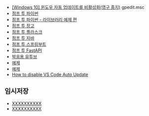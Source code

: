 

- [[Windows 10] 윈도우 자동 업데이트를 비활성화(영구 중지)](
https://www.lainyzine.com/ko/article/how-to-disable-windows-automatic-updates-on-windows-10/#%EB%A1%9C%EC%BB%AC-%EA%B7%B8%EB%A3%B9-%EC%A0%95%EC%B1%85-%ED%8E%B8%EC%A7%91%EA%B8%B0%EC%97%90%EC%84%9C-%EC%9E%90%EB%8F%99-%EC%97%85%EB%8D%B0%EC%9D%B4%ED%8A%B8-%EB%B9%84%ED%99%9C%EC%84%B1%ED%99%94)
gpedit.msc
- [점프 투 파이썬](https://wikidocs.net/book/1)
- [점프 투 파이썬 - 라이브러리 예제 편](https://wikidocs.net/book/5445)
- [점프 투 장고](https://wikidocs.net/book/4223)
- [점프 투 플라스크](https://wikidocs.net/book/4542)
- [점프 투 자바](https://wikidocs.net/book/31)
- [점프 투 스프링부트](https://wikidocs.net/book/7601)
- [점프 투 FastAPI](https://wikidocs.net/book/8531)
- [박응용 유투브](https://www.youtube.com/channel/UC6YQqXMz2SyagOIjg86ceOg)
- [예제](https://sbb.pybo.kr/question/list)
- [예제](https://django.pybo.kr/)
- [How to disable VS Code Auto Update](https://www.thewindowsclub.com/how-to-disable-vs-code-auto-update)

## 임시저장
- [XXXXXXXXXX](YYYYYYYYYY)
- [XXXXXXXXXX](YYYYYYYYYY)




